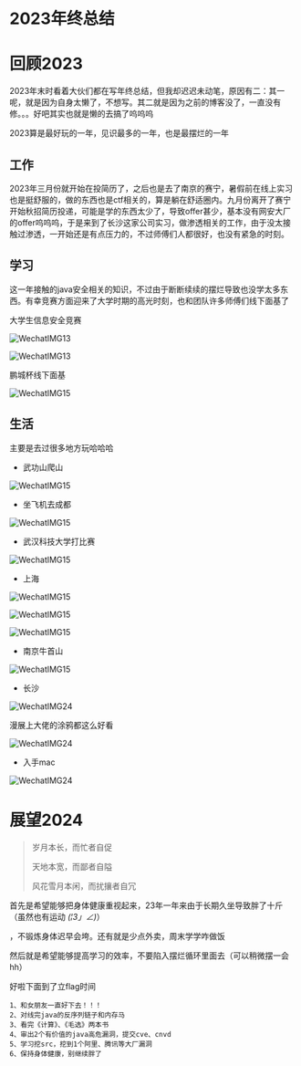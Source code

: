 # 2023年终总结




# 回顾2023

2023年末时看着大伙们都在写年终总结，但我却迟迟未动笔，原因有二：其一呢，就是因为自身太懒了，不想写。其二就是因为之前的博客没了，一直没有修。。。好吧其实也就是懒的去搞了呜呜呜

2023算是最好玩的一年，见识最多的一年，也是最摆烂的一年

## 工作

2023年三月份就开始在投简历了，之后也是去了南京的赛宁，暑假前在线上实习也是挺舒服的，做的东西也是ctf相关的，算是躺在舒适圈内。九月份离开了赛宁开始秋招简历投递，可能是学的东西太少了，导致offer甚少，基本没有网安大厂的offer呜呜呜，于是来到了长沙这家公司实习，做渗透相关的工作，由于没太接触过渗透，一开始还是有点压力的，不过师傅们人都很好，也没有紧急的时刻。



## 学习

这一年接触的java安全相关的知识，不过由于断断续续的摆烂导致也没学太多东西。有幸竞赛方面迎来了大学时期的高光时刻，也和团队许多师傅们线下面基了



大学生信息安全竞赛


![WechatIMG13](/img/2023年终总结/WechatIMG13.jpg)

![WechatIMG13](/img/2023年终总结/WechatIMG14.jpg)

鹏城杯线下面基

![WechatIMG15](/img/2023年终总结/WechatIMG15.jpg)

## 生活

主要是去过很多地方玩哈哈哈

- 武功山爬山

![WechatIMG15](/img/2023年终总结/WechatIMG16.jpg)

- 坐飞机去成都

![WechatIMG15](/img/2023年终总结/WechatIMG17.jpg)

- 武汉科技大学打比赛

![WechatIMG15](/img/2023年终总结/WechatIMG18.jpg)

- 上海

![WechatIMG15](/img/2023年终总结/WechatIMG19.jpg)

![WechatIMG15](/img/2023年终总结/WechatIMG21.jpg)

![WechatIMG15](/img/2023年终总结/WechatIMG22.jpg)



- 南京牛首山

![WechatIMG15](/img/2023年终总结/WechatIMG20.jpg)



- 长沙

![WechatIMG24](/img/2023年终总结/WechatIMG24.jpg)

漫展上大佬的涂鸦都这么好看

![WechatIMG24](/img/2023年终总结/WechatIMG25.jpg)



- 入手mac

![WechatIMG24](/img/2023年终总结/WechatIMG23.jpg)





# 展望2024

> 岁月本长，而忙者自促
>
> 天地本宽，而鄙者自隘
>
> 风花雪月本闲，而扰攘者自冗



首先是希望能够把身体健康重视起来，23年一年来由于长期久坐导致胖了十斤（虽然也有运动 _(¦3」∠)_）

，不锻炼身体迟早会垮。还有就是少点外卖，周末学学咋做饭

然后就是希望能够提高学习的效率，不要陷入摆烂循环里面去（可以稍微摆一会hh）



好啦下面到了立flag时间

```
1、和女朋友一直好下去！！！
2、对线完java的反序列链子和内存马
3、看完《计算》、《毛选》两本书
4、审出2个有价值的java高危漏洞，提交cve、cnvd
5、学习挖src，挖到1个阿里、腾讯等大厂漏洞
6、保持身体健康，别继续胖了

```


